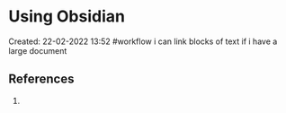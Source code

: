 # Using Obsidian
Created: 22-02-2022 13:52
#workflow 
i can link blocks of text if i have a large document

## References
1. 